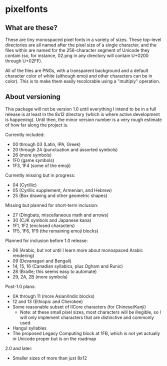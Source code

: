 # pixelfonts

## What are these?

These are tiny monospaced pixel fonts in a variety of sizes. These top-level directories are all named after the pixel size of a single character, and the files within are named for the 256-character segment of Unicode they contain (so, for instance, 02.png in any directory will contain U+0200 through U+02FF).

All of the files are PNGs, with a transparent background and a default character color of white (although emoji and other characters can be in color). This is to make them easily recolorable using a "multiply" operation.

## About versioning

This package will not be version 1.0 until everything I intend to be in a full release is at least in the 8x12 directory (which is where active development is happening). Until then, the minor version number is a very rough estimate of how far along the project is.

Currently included:
* 00 through 03 (Latin, IPA, Greek)
* 20 through 24 (punctuation and assorted symbols)
* 26 (more symbols)
* 1F0 (game symbols)
* 1F3, 1F4 (some of the emoji)

Currently missing but in progress:
* 04 (Cyrillic)
* 05 (Cyrillic supplement, Armenian, and Hebrew)
* 25 (Box drawing and other geometric shapes)

Missing but planned for short-term inclusion:
* 27 (Dingbats, miscellaneous math and arrows)
* 30 (CJK symbols and Japanese kana)
* 1F1, 1F2 (enclosed characters)
* 1F5, 1F6, 1F9 (the remaining emoji blocks)

Planned for inclusion before 1.0 release:
* 06 (Arabic, but not until I learn more about monospaced Arabic rendering)
* 09 (Devanagari and Bengali)
* 14, 15, 16 (Canadian syllabics, plus Ogham and Runic)
* 28 (Braille; this seems easy to automate)
* 29, 2A, 2B (more symbols)

Post-1.0 plans:
* 0A through 11 (more Asian/Indic blocks)
* 12 and 13 (Ethiopic and Cherokee)
* Some reasonable subset of IICore characters (for Chinese/Kanji)
  * Note: at these small pixel sizes, most characters will be illegible, so I will only implement characters that are distinctive and commonly used.
* Hangul syllables
* The proposed Legacy Computing block at 1FB, which is not yet actually in Unicode proper but is on the roadmap

2.0 and later:
* Smaller sizes of more than just 8x12
